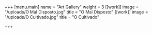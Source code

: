 +++
[menu.main]
name = "Art Gallery"
weight = 3
[[work]]
image = "/uploads/O Mal Disposto.jpg"
title = "O Mal Disposto"
[[work]]
image = "/uploads/O Cultivado.jpg"
title = "O Cultivado"

+++
